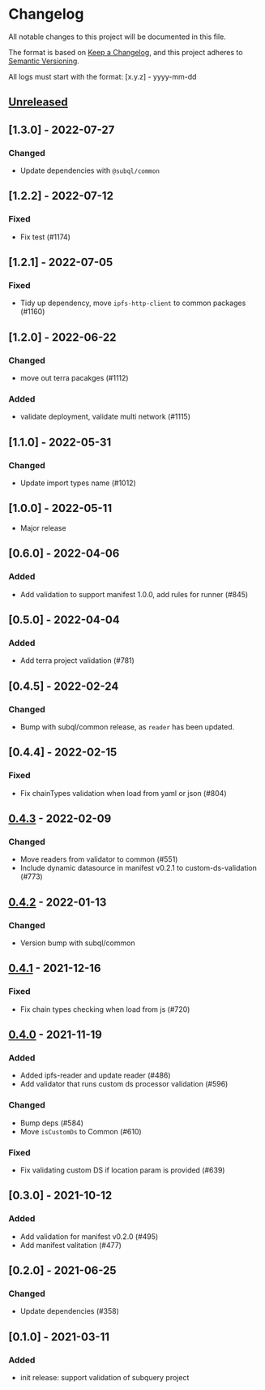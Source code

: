 # Changelog

All notable changes to this project will be documented in this file.

The format is based on [Keep a Changelog](https://keepachangelog.com/en/1.0.0/),
and this project adheres to [Semantic Versioning](https://semver.org/spec/v2.0.0.html).

All logs must start with the format: [x.y.z] - yyyy-mm-dd

## [Unreleased]

## [1.3.0] - 2022-07-27
### Changed
- Update dependencies with `@subql/common`

## [1.2.2] - 2022-07-12
### Fixed
- Fix test (#1174)

## [1.2.1] - 2022-07-05
### Fixed
- Tidy up dependency, move `ipfs-http-client` to common packages (#1160)

## [1.2.0] - 2022-06-22
### Changed
- move out terra pacakges (#1112)
### Added
- validate deployment, validate multi network (#1115)

## [1.1.0] - 2022-05-31
### Changed
- Update import types name (#1012)

## [1.0.0] - 2022-05-11
- Major release

## [0.6.0] - 2022-04-06
### Added
- Add validation to support manifest 1.0.0, add rules for runner (#845)

## [0.5.0] - 2022-04-04
### Added
- Add terra project validation (#781)

## [0.4.5] - 2022-02-24
### Changed
- Bump with subql/common release, as `reader` has been updated.

## [0.4.4] - 2022-02-15
### Fixed
- Fix chainTypes validation when load from yaml or json (#804)

## [0.4.3] - 2022-02-09
### Changed
- Move readers from validator to common (#551)
- Include dynamic datasource in manifest v0.2.1 to custom-ds-validation (#773)

## [0.4.2] - 2022-01-13
### Changed
- Version bump with subql/common 


## [0.4.1] - 2021-12-16
### Fixed 
- Fix chain types checking when load from js (#720)

## [0.4.0] - 2021-11-19
### Added
- Added ipfs-reader and update reader (#486)
- Add validator that runs custom ds processor validation (#596)
### Changed
- Bump deps (#584)
- Move `isCustomDs` to Common (#610)
### Fixed
- Fix validating custom DS if location param is provided (#639)

## [0.3.0] - 2021-10-12
### Added
- Add validation for manifest v0.2.0 (#495)
- Add manifest valitation (#477)

## [0.2.0] - 2021-06-25
### Changed
- Update dependencies (#358)

## [0.1.0] - 2021-03-11
### Added
- init release: support validation of subquery project

[Unreleased]: https://github.com/subquery/subql/compare/v0.4.3...HEAD
[0.4.3]: https://github.com/subquery/subql/compare/query/0.4.2...query/0.4.3
[0.4.2]: https://github.com/subquery/subql/compare/query/0.4.1...query/0.4.2
[0.4.1]: https://github.com/subquery/subql/compare/query/0.4.0...query/0.4.1
[0.4.0]: https://github.com/subquery/subql/compare/query/0.3.0...query/0.4.0
